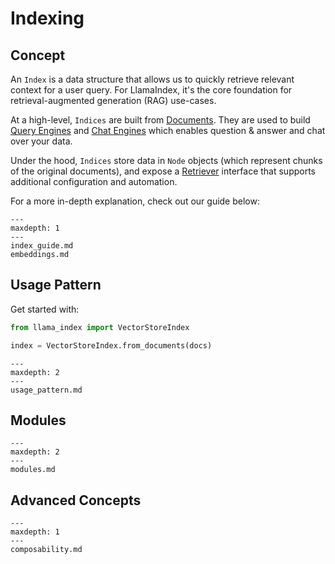 # Indexing

## Concept

An `Index` is a data structure that allows us to quickly retrieve relevant context for a user query.
For LlamaIndex, it's the core foundation for retrieval-augmented generation (RAG) use-cases.

At a high-level, `Indices` are built from [Documents](/core_modules/data_modules/documents_and_nodes/root.md).
They are used to build [Query Engines](/core_modules/query_modules/query_engine/root.md) and [Chat Engines](/core_modules/query_modules/chat_engines/root.md)
which enables question & answer and chat over your data.

Under the hood, `Indices` store data in `Node` objects (which represent chunks of the original documents), and expose a [Retriever](/core_modules/query_modules/retriever/root.md) interface that supports additional configuration and automation.

For a more in-depth explanation, check out our guide below:

```{toctree}
---
maxdepth: 1
---
index_guide.md
embeddings.md
```

## Usage Pattern

Get started with:

```python
from llama_index import VectorStoreIndex

index = VectorStoreIndex.from_documents(docs)
```

```{toctree}
---
maxdepth: 2
---
usage_pattern.md
```

## Modules

```{toctree}
---
maxdepth: 2
---
modules.md
```

## Advanced Concepts

```{toctree}
---
maxdepth: 1
---
composability.md
```
